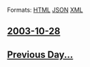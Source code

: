 
Formats: [HTML](2003/10/28/index.html)  [JSON](2003/10/28/index.json)  [XML](2003/10/28/index.xml)  

## [2003-10-28](/news/2003/10/28/index.md)

## [Previous Day...](/news/2003/10/27/index.md)

